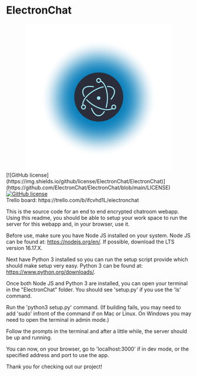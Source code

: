 # ElectronChat
<div align="center">
      <img src="electron.png" alt="electron logo" style=width:400px />
      
</div>
[![GitHub license](https://img.shields.io/github/license/ElectronChat/ElectronChat)](https://github.com/ElectronChat/ElectronChat/blob/main/LICENSE)    
<a href="https://github.com/ElectronChat/ElectronChat/blob/main/LICENSE"><img alt="GitHub license" src="https://img.shields.io/github/license/ElectronChat/ElectronChat"></a>
<div align="left">                                                   
Trello board: https://trello.com/b/ifcvhd1L/electronchat

This is the source code for an end to end encrypted chatroom webapp. Using this readme, you should be able to
setup your work space to run the server for this webapp and, in your browser, use it.

Before use, make sure you have Node JS installed on your system. Node JS can be found at: https://nodejs.org/en/. If possible, download the LTS version 16.17.X.

Next have Python 3 installed so you can run the setup script provide which should make setup very easy.
Python 3 can be found at: https://www.python.org/downloads/.

Once both Node JS and Python 3 are installed, you can open your terminal in the "ElectronChat" folder. You should see 'setup.py' if you use the 'ls' command.

Run the 'python3 setup.py' command. (If building fails, you may need to add 'sudo' infront of the command if on Mac or Linux. On Windows you may need to open the terminal in admin mode.)

Follow the prompts in the terminal and after a little while, the server should be up and running.

You can now, on your browser, go to 'localhost:3000' if in dev mode, or the specified address and port to use the app.

Thank you for checking out our project!
                                                                                              </div>
